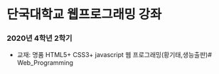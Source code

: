 # 단국대학교 웹프로그래밍 강좌

### 2020년 4학년 2학기
* 교재: 명품 HTML5+ CSS3+ javascript 웹 프로그래밍(황기태,생능출판)# Web_Programming
